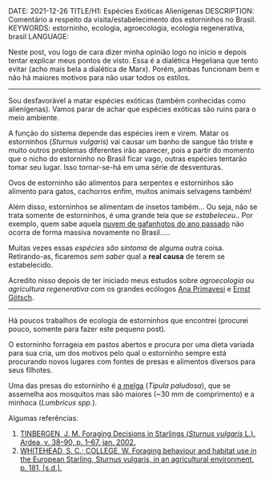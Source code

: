 <!DOCTYPE html>
<meta http-equiv="content-type" content="text/html; charset=utf-8">
<link rel="stylesheet" href="../css/style.css" type="text/css">
<!-- PLAIN TEXT -->
DATE: 2021-12-26
TITLE/H1: Espécies Exóticas Alienígenas
DESCRIPTION: Comentário a respeito da visita/estabelecimento dos estorninhos no Brasil.
KEYWORDS: estorninho, ecologia, agroecologia, ecologia regenerativa, brasil
LANGUAGE: 

<!-- DATE MUST BE IN THE FORMAT YYY-MM-DD -->
<!-- H1 WILL BE ADDED TO POST/ARTICLE HEADER -->
<!-- KEYWORD DELIMITER IS COMMA -->


<!-- HYPERTEXT -->

Neste post, vou logo de cara dizer minha opinião logo no início e depois tentar
explicar meus pontos de visto. Essa é a dialética Hegeliana que tento evitar
(acho mais bela a dialética de Marx). Porém, ambas funcionam bem e não há
maiores motivos para não usar todos os estilos.


---

Sou desfavorável a matar espécies exóticas (também conhecidas como alienígenas).
Vamos parar de achar que espécies exóticas são ruins para o meio ambiente.

A função do sistema depende das espécies irem e virem. Matar os estorninhos
(*Sturnus vulgaris*)
vai causar um banho de sangue tão triste e muito outros problemas diferentes
irão aparecer, pois a partir do momento que o nicho do estorninho no Brasil
ficar vago, outras espécies tentarão tomar seu lugar.
Isso tornar-se-há em uma série de desventuras.

Ovos de estorninho são alimentos para serpentes e estorninhos são alimento
para gatos, cachorros enfim, muitos animais selvagens também!

Além disso, estorninhos se alimentam de insetos também... Ou seja, não se
trata somente de estorninhos, é uma grande teia que *se estabeleceu*..
Por exemplo, quem sabe aquela
[nuvem de gafanhotos do ano passado](https://www.canalrural.com.br/noticias/agricultura/aconteceu-em-2020-gafanhoto/)
não ocorra de forma massiva novamente no Brasil..... 

Muitas vezes essas *espécies são *sintoma** de alguma outra coisa.
Retirando-as, ficaremos *sem saber* qual a **real causa** de terem se estabelecido.

Acredito nisso depois de ter iniciado meus estudos sobre
*agroecologia* ou *agricultura regenerativa* com os grandes
ecólogos [Ana Primavesi](https://www.youtube.com/c/AnaPrimavesiAcervo/videos) e 
[Ernst](https://www.youtube.com/channel/UCf9s-yeskYZweEuKyq1ia6w) [Götsch](https://www.youtube.com/channel/UCf9s-yeskYZweEuKyq1ia6w).

---

Há poucos trabalhos de ecologia de estorninhos que encontrei (procurei pouco,
somente para fazer este pequeno post).

O estorninho forrageia em pastos abertos e procura por uma dieta variada
para sua cria, um dos motivos pelo qual o estorninho sempre está procurando
novos lugares com fontes de presas e alimentos 
diversos para seus filhotes.

Uma das presas do estorninho é [a melga](https://pragalgarve.com/mosquitos-melgas/)
(*Tipula paludosa*), que se assemelha
aos mosquitos mas são maiores (~30 mm de comprimento) e a
minhoca (*Lumbricus spp.*).

Algumas referências:

1. [TINBERGEN, J. M. Foraging Decisions in Starlings (*Sturnus vulgaris* L.). Ardea, v. 38–90, p. 1–67, jan. 2002.](https://bioone.org/journals/Ardea/volume-55/issue-1%E2%80%932/arde.v69.p1/Foraging-Decisions-in-Starlings-iSturnus-vulgarisi-L/10.5253/arde.v69.p1.pdf)
2. [WHITEHEAD, S. C.; COLLEGE, W. Foraging behaviour and habitat use in the European Starling, Sturnus vulgaris, in an agricultural environment. p. 181, \[s.d.\].](https://ora.ox.ac.uk/objects/uuid:74a0c54e-86a0-4cf4-ab26-d82b305febc6)


<!--
He contended that this searching image
enhanced visual detection of the prey, but only
when encounter rate with that prey species was
above a threshold. This would explain why a prey
species was igrwredwhen at low densities, and
why it suddenly· would enter the diet in spec-
tacular fashion at intermediate densities; Tin-
bergen evoked a second explanation for the un-
derrepresentation in the diet as densities of that
particular prey became very high, reasoning that
the parent birds strive to provide the nestlings
with a varied diet and hence would avoid conceQ-
trating too heavily on one or only a· few pr~y
species.


This led him to introduce the functional concept of
profitability, defined as the net rate of energy
intake achieved on a particular type of site.

Since the choice of a hunting site is dependent
upon its relative profitability,
-->
